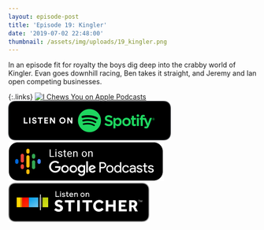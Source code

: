 ```yaml
---
layout: episode-post
title: 'Episode 19: Kingler'
date: '2019-07-02 22:48:00'
thumbnail: /assets/img/uploads/19_kingler.png
---
```

In an episode fit for royalty the boys dig deep into the crabby world of Kingler. Evan goes downhill racing, Ben takes it straight, and Jeremy and Ian open competing businesses.

{:.links}  [![I Chews You on Apple Podcasts](https://linkmaker.itunes.apple.com/en-us/badge-lrg.svg?releaseDate=2019-04-16T00:00:00Z&kind=podcast&bubble=podcasts)](https://podcasts.apple.com/us/podcast/19-kingler/id1455409177?i=1000443431874)  [![I Chews You on Spotify](/assets/img/uploads/spotify-badge-button.svg)](https://open.spotify.com/episode/2urUmVebwlrQIusRIWVqIF)  [![I Chews You on Google Podcasts](/assets/img/uploads/google-podcasts-badge-button.svg)](https://podcasts.google.com/?feed=aHR0cHM6Ly9pY2hld3N5b3UubGlic3luLmNvbS9yc3M&episode=OTllYzM1Y2IyNjI0NDZlMDhiYThlYjhjNzU4MjZlODc&ved=0CD4QzsICahcKEwiws7Pdw77nAhUAAAAAHQAAAAAQAQ)  [![I Chews You on Stitcher](/assets/img/uploads/stitcher-badge-button.svg)](https://www.stitcher.com/s?eid=62311156)
